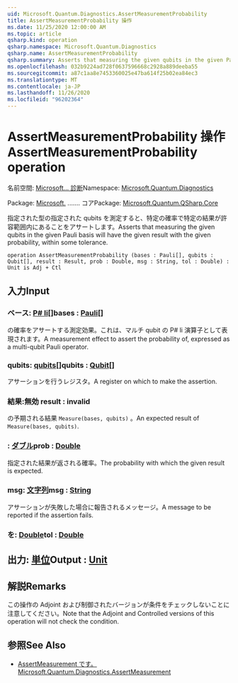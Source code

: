 ```yaml
---
uid: Microsoft.Quantum.Diagnostics.AssertMeasurementProbability
title: AssertMeasurementProbability 操作
ms.date: 11/25/2020 12:00:00 AM
ms.topic: article
qsharp.kind: operation
qsharp.namespace: Microsoft.Quantum.Diagnostics
qsharp.name: AssertMeasurementProbability
qsharp.summary: Asserts that measuring the given qubits in the given Pauli basis will have the given result with the given probability, within some tolerance.
ms.openlocfilehash: 032b9224ad728f0637596668c2928a889deeba55
ms.sourcegitcommit: a87c1aa8e7453360025e47ba614f25b02ea84ec3
ms.translationtype: MT
ms.contentlocale: ja-JP
ms.lasthandoff: 11/26/2020
ms.locfileid: "96202364"
---
```

# <a name="assertmeasurementprobability-operation"></a><span data-ttu-id="592b9-102">AssertMeasurementProbability 操作</span><span class="sxs-lookup"><span data-stu-id="592b9-102">AssertMeasurementProbability operation</span></span>

<span data-ttu-id="592b9-103">名前空間: [Microsoft... 診断](xref:Microsoft.Quantum.Diagnostics)</span><span class="sxs-lookup"><span data-stu-id="592b9-103">Namespace: [Microsoft.Quantum.Diagnostics](xref:Microsoft.Quantum.Diagnostics)</span></span>

<span data-ttu-id="592b9-104">Package: [Microsoft.](https://nuget.org/packages/Microsoft.Quantum.QSharp.Core) ....... コア</span><span class="sxs-lookup"><span data-stu-id="592b9-104">Package: [Microsoft.Quantum.QSharp.Core](https://nuget.org/packages/Microsoft.Quantum.QSharp.Core)</span></span>


<span data-ttu-id="592b9-105">指定された型の指定された qubits を測定すると、特定の確率で特定の結果が許容範囲内にあることをアサートします。</span><span class="sxs-lookup"><span data-stu-id="592b9-105">Asserts that measuring the given qubits in the given Pauli basis will have the given result with the given probability, within some tolerance.</span></span>

```qsharp
operation AssertMeasurementProbability (bases : Pauli[], qubits : Qubit[], result : Result, prob : Double, msg : String, tol : Double) : Unit is Adj + Ctl
```


## <a name="input"></a><span data-ttu-id="592b9-106">入力</span><span class="sxs-lookup"><span data-stu-id="592b9-106">Input</span></span>

### <a name="bases--pauli"></a><span data-ttu-id="592b9-107">ベース: [P# li](xref:microsoft.quantum.lang-ref.pauli)[]</span><span class="sxs-lookup"><span data-stu-id="592b9-107">bases : [Pauli](xref:microsoft.quantum.lang-ref.pauli)[]</span></span>

<span data-ttu-id="592b9-108">の確率をアサートする測定効果。これは、マルチ qubit の P# li 演算子として表現されます。</span><span class="sxs-lookup"><span data-stu-id="592b9-108">A measurement effect to assert the probability of, expressed as a multi-qubit Pauli operator.</span></span>


### <a name="qubits--qubit"></a><span data-ttu-id="592b9-109">qubits: [qubits](xref:microsoft.quantum.lang-ref.qubit)[]</span><span class="sxs-lookup"><span data-stu-id="592b9-109">qubits : [Qubit](xref:microsoft.quantum.lang-ref.qubit)[]</span></span>

<span data-ttu-id="592b9-110">アサーションを行うレジスタ。</span><span class="sxs-lookup"><span data-stu-id="592b9-110">A register on which to make the assertion.</span></span>


### <a name="result--__invalidresult__"></a><span data-ttu-id="592b9-111">結果:__無効 <Result>__</span><span class="sxs-lookup"><span data-stu-id="592b9-111">result : __invalid<Result>__</span></span>

<span data-ttu-id="592b9-112">の予期される結果 `Measure(bases, qubits)` 。</span><span class="sxs-lookup"><span data-stu-id="592b9-112">An expected result of `Measure(bases, qubits)`.</span></span>


### <a name="prob--double"></a><span data-ttu-id="592b9-113">: [ダブル](xref:microsoft.quantum.lang-ref.double)</span><span class="sxs-lookup"><span data-stu-id="592b9-113">prob : [Double](xref:microsoft.quantum.lang-ref.double)</span></span>

<span data-ttu-id="592b9-114">指定された結果が返される確率。</span><span class="sxs-lookup"><span data-stu-id="592b9-114">The probability with which the given result is expected.</span></span>


### <a name="msg--string"></a><span data-ttu-id="592b9-115">msg: [文字列](xref:microsoft.quantum.lang-ref.string)</span><span class="sxs-lookup"><span data-stu-id="592b9-115">msg : [String](xref:microsoft.quantum.lang-ref.string)</span></span>

<span data-ttu-id="592b9-116">アサーションが失敗した場合に報告されるメッセージ。</span><span class="sxs-lookup"><span data-stu-id="592b9-116">A message to be reported if the assertion fails.</span></span>


### <a name="tol--double"></a><span data-ttu-id="592b9-117">を: [Double](xref:microsoft.quantum.lang-ref.double)</span><span class="sxs-lookup"><span data-stu-id="592b9-117">tol : [Double](xref:microsoft.quantum.lang-ref.double)</span></span>





## <a name="output--unit"></a><span data-ttu-id="592b9-118">出力: [単位](xref:microsoft.quantum.lang-ref.unit)</span><span class="sxs-lookup"><span data-stu-id="592b9-118">Output : [Unit](xref:microsoft.quantum.lang-ref.unit)</span></span>



## <a name="remarks"></a><span data-ttu-id="592b9-119">解説</span><span class="sxs-lookup"><span data-stu-id="592b9-119">Remarks</span></span>

<span data-ttu-id="592b9-120">この操作の Adjoint および制御されたバージョンが条件をチェックしないことに注意してください。</span><span class="sxs-lookup"><span data-stu-id="592b9-120">Note that the Adjoint and Controlled versions of this operation will not check the condition.</span></span>

## <a name="see-also"></a><span data-ttu-id="592b9-121">参照</span><span class="sxs-lookup"><span data-stu-id="592b9-121">See Also</span></span>

- [<span data-ttu-id="592b9-122">AssertMeasurement です。</span><span class="sxs-lookup"><span data-stu-id="592b9-122">Microsoft.Quantum.Diagnostics.AssertMeasurement</span></span>](xref:Microsoft.Quantum.Diagnostics.AssertMeasurement)
